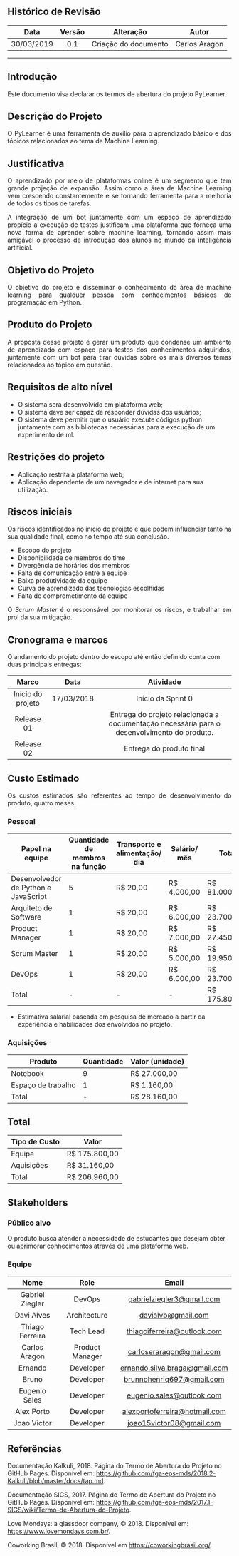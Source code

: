 ## Histórico de Revisão

|    Data    | Versão |	   Alteração    |      Autor     |
|:----------:|:------:|:---------------:|:--------------:|
| 30/03/2019 |  0.1   | Criação do documento |Carlos Aragon|

***   


## Introdução   
<p align="justify">
Este documento visa declarar os termos de abertura do projeto PyLearner.
</p>

## Descrição do Projeto    
<p align="justify">
O PyLearner é uma ferramenta de auxílio para o aprendizado básico e dos tópicos relacionados ao tema de Machine Learning.
</p>

## Justificativa   
<p align="justify">
O aprendizado por meio de plataformas online é um segmento que tem grande projeção de expansão. Assim como a área de Machine Learning vem crescendo constantemente e se tornando ferramenta para a melhoria de todos os tipos de tarefas.
</p>

<p align="justify">
A integração de um bot juntamente com um espaço de aprendizado propício a execução de testes justificam uma plataforma que forneça uma nova forma de aprender sobre machine learning, tornando assim mais amigável o processo de introdução dos alunos no mundo da inteligência artificial.

## Objetivo do Projeto   
<p align="justify">
O objetivo do projeto é disseminar o conhecimento da área de machine learning para qualquer pessoa com conhecimentos básicos de programação em Python.</p>

## Produto do Projeto   
<p align="justify">
A proposta desse projeto é gerar um produto que condense um ambiente de aprendizado com espaço para testes dos conhecimentos adquiridos, juntamente com um bot para tirar dúvidas sobre os mais diversos temas relacionados ao tópico em questão.</p>

## Requisitos de alto nível   
* O sistema será desenvolvido em plataforma web;
* O sistema deve ser capaz de responder dúvidas dos usuários;
* O sistema deve permitir que o usuário execute códigos python juntamente com as bibliotecas necessárias para a execução de um experimento de ml.

## Restrições do projeto
* Aplicação restrita à plataforma web;
* Aplicação dependente de um navegador e de internet para sua utilização.

## Riscos iniciais   
<p align="justify">
Os riscos identificados no início do projeto e que podem influenciar tanto na sua qualidade final, como no tempo até sua conclusão.</p>

<ul>
    <li>Escopo do projeto</li>
    <li>Disponibilidade de membros do time</li>
    <li>Divergência de horários dos membros</li>
    <li>Falta de comunicação entre a equipe</li>
    <li>Baixa produtividade da equipe</li>
    <li>Curva de aprendizado das tecnologias escolhidas</li>
    <li>Falta de comprometimento da equipe</li>
</ul>

<p align="justify">
O <i>Scrum Master</i> é o responsável por monitorar os riscos, e trabalhar em prol da sua mitigação. 

## Cronograma e marcos
O andamento do projeto dentro do escopo até então definido conta com duas principais entregas:

| Marco | Data | Atividade |
|:-----:|:----:|:---------:|
|Início do projeto| 17/03/2018 | Início da Sprint 0 |
|Release 01|  | Entrega do projeto relacionada a documentação necessária para o desenvolvimento do produto.|
|Release 02|  | Entrega do produto final |

## Custo Estimado    
<p align="justify">
Os custos estimados são referentes ao tempo de desenvolvimento do produto, quatro meses.</p>

### Pessoal   
| Papel na equipe                             | Quantidade de membros na função | Transporte e alimentação/ dia | Salário/ mês | Total         |
|---------------------------------------------|---------------------------------|-------------------------------|--------------|---------------|
| Desenvolvedor de Python e JavaScript |                5                |            R$ 20,00           |  R$ 4.000,00 |  R$ 81.000,00 |
| Arquiteto de Software                       |                1                |            R$ 20,00           |  R$ 6.000,00 |  R$ 23.700,00 |
| Product Manager                             |                1                |            R$ 20,00           |  R$ 7.000,00 |  R$ 27.450,00 |
| Scrum Master                                 |                1                |            R$ 20,00           |  R$ 5.000,00 |  R$ 19.950,00 |
| DevOps                                      |                1                |            R$ 20,00           |  R$ 6.000,00 |  R$ 23.700,00 |
| Total                                       |                -                |               -               |       -      | R$ 175.800,00 |

* Estimativa salarial baseada em pesquisa de mercado a partir da experiência e habilidades dos envolvidos no projeto.

### Aquisições
| Produto            | Quantidade | Valor (unidade) |
|--------------------|------------|-----------------|
| Notebook           |     9     |   R$ 27.000,00  |
| Espaço de trabalho |      1     |   R$ 1.160,00   |
| Total              |     -      |   R$ 28.160,00  |

## Total

|Tipo de Custo|     Valor     |
|-------------|---------------|
| Equipe      | R$ 175.800,00 |
| Aquisições  | R$ 31.160,00  |
| Total       | R$ 206.960,00 |

## Stakeholders
### Público alvo
O produto busca atender a necessidade de estudantes que desejam obter ou aprimorar conhecimentos através de uma plataforma web.
### Equipe

|         Nome          |	Role		|               Email               | 
|:---------------------:|:---------------------:|:---------------------------------:|
|  Gabriel Ziegler      |        DevOps         |  [gabrielziegler3@gmail.com]()    |
|  Davi Alves           |      Architecture     |  [davialvb@gmail.com]()  |
|  Thiago Ferreira      |       Tech Lead       | [thiagoiferreira@outlook.com]() | 
|  Carlos Aragon        |     Product Manager   | [carloseraragon@gmail.com]() |
|  Ernando 		|      Developer        | [ernando.silva.braga@gmail.com]() |
|  Bruno 		|      Developer        | [brunnohenriq697@gmail.com]() |
|  Eugenio Sales 	|      Developer        | [eugenio.sales@outlook.com]() |
|  Alex Porto 		|      Developer        | [alexportoferreira@hotmail.com]() |
|  Joao Victor 		|      Developer        | [joao15victor08@gmail.com]() |

## Referências

Documentação Kalkuli, 2018. Página do Termo de Abertura do Projeto no GitHub Pages. Disponível em: <https://github.com/fga-eps-mds/2018.2-Kalkuli/blob/master/docs/tap.md>.

Documentação SIGS, 2017. Página do Termo de Abertura do Projeto no GitHub Pages. Disponível em: <https://github.com/fga-eps-mds/2017.1-SIGS/wiki/Termo-de-Abertura-do-Projeto>.

Love Mondays: a glassdoor company, © 2018. Disponível em: https://www.lovemondays.com.br/.

Coworking Brasil, © 2018. Disponível em https://coworkingbrasil.org/. 

